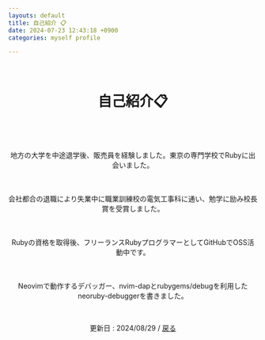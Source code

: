 ```yaml
---
layouts: default
title: 自己紹介 📋
date: 2024-07-23 12:43:18 +0900
categories: myself profile

---
```


<br />

<div style="text-align: center;">
<h1>自己紹介📋</h1>
<br />
　<p>地方の大学を中途退学後、販売員を経験しました。東京の専門学校でRubyに出会いました。</p>
　<p>会社都合の退職により失業中に職業訓練校の電気工事科に通い、勉学に励み校長賞を受賞しました。</p>
　<p>Rubyの資格を取得後、フリーランスRubyプログラマーとしてGitHubでOSS活動中です。</p>
　<p>Neovimで動作するデバッガー、nvim-dapとrubygems/debugを利用したneoruby-debuggerを書きました。</p>
<br />
  <p>更新日 : 2024/08/29 / <a href="https://takkii.github.io/">戻る</a></p>
</div>

